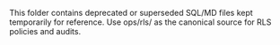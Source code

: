 This folder contains deprecated or superseded SQL/MD files kept temporarily for reference.
Use ops/rls/ as the canonical source for RLS policies and audits.



